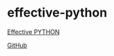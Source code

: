 # effective-python

[Effective PYTHON](https://effectivepython.com/)

[GitHub](https://github.com/bslatkin/effectivepython)
